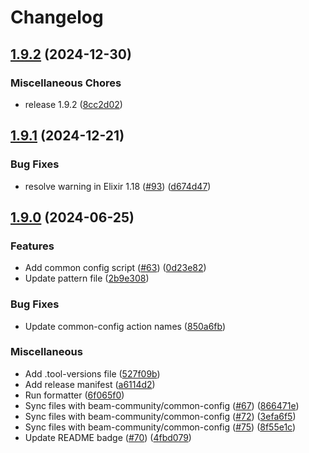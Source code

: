 # Changelog

## [1.9.2](https://github.com/beam-community/ua_parser/compare/v1.9.1...v1.9.2) (2024-12-30)


### Miscellaneous Chores

* release 1.9.2 ([8cc2d02](https://github.com/beam-community/ua_parser/commit/8cc2d022940480cf3985feda81a2d6b9fff67974))

## [1.9.1](https://github.com/beam-community/ua_parser/compare/v1.9.0...v1.9.1) (2024-12-21)


### Bug Fixes

* resolve warning in Elixir 1.18 ([#93](https://github.com/beam-community/ua_parser/issues/93)) ([d674d47](https://github.com/beam-community/ua_parser/commit/d674d47dccd7f4b0c306c7a379cd8aece2ddf345))

## [1.9.0](https://github.com/beam-community/ua_parser/compare/v1.8.0...v1.9.0) (2024-06-25)


### Features

* Add common config script ([#63](https://github.com/beam-community/ua_parser/issues/63)) ([0d23e82](https://github.com/beam-community/ua_parser/commit/0d23e82ecb346c7d6af8f4f2fc15291b10e85876))
* Update pattern file ([2b9e308](https://github.com/beam-community/ua_parser/commit/2b9e30866eca052641f205c904743f31d971dae9))


### Bug Fixes

* Update common-config action names ([850a6fb](https://github.com/beam-community/ua_parser/commit/850a6fb6319f36b2e4a01ccf030738cc7d68110e))


### Miscellaneous

* Add .tool-versions file ([527f09b](https://github.com/beam-community/ua_parser/commit/527f09b1b6cef8f314efc2c51a68056f4360f55e))
* Add release manifest ([a6114d2](https://github.com/beam-community/ua_parser/commit/a6114d24d0f90610f5771130de93e421d53d5ef6))
* Run formatter ([6f065f0](https://github.com/beam-community/ua_parser/commit/6f065f03145b5dbdd0d414d034f24a0f29ab2d26))
* Sync files with beam-community/common-config ([#67](https://github.com/beam-community/ua_parser/issues/67)) ([866471e](https://github.com/beam-community/ua_parser/commit/866471ede1312e94510a7a12ad2c7299922877e4))
* Sync files with beam-community/common-config ([#72](https://github.com/beam-community/ua_parser/issues/72)) ([3efa6f5](https://github.com/beam-community/ua_parser/commit/3efa6f5aa57930b518a18202378b601c9adf7c92))
* Sync files with beam-community/common-config ([#75](https://github.com/beam-community/ua_parser/issues/75)) ([8f55e1c](https://github.com/beam-community/ua_parser/commit/8f55e1c7f10d210eb9d3d701173b2476d8b1da45))
* Update README badge ([#70](https://github.com/beam-community/ua_parser/issues/70)) ([4fbd079](https://github.com/beam-community/ua_parser/commit/4fbd079f28d30cec0ed1755cefdedb8f553b27c0))

